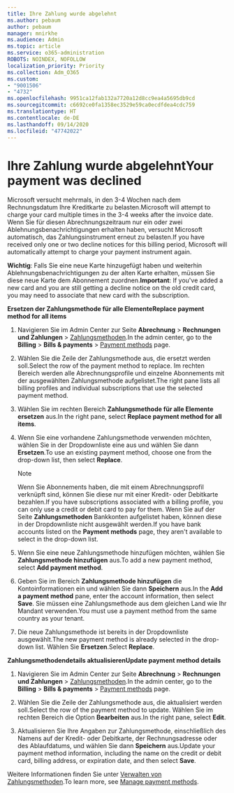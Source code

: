 ```yaml
---
title: Ihre Zahlung wurde abgelehnt
ms.author: pebaum
author: pebaum
manager: mnirkhe
ms.audience: Admin
ms.topic: article
ms.service: o365-administration
ROBOTS: NOINDEX, NOFOLLOW
localization_priority: Priority
ms.collection: Adm_O365
ms.custom:
- "9001506"
- "4732"
ms.openlocfilehash: 9951ca12fab132a7720a12d8cc9ea4a5695db9cd
ms.sourcegitcommit: c6692ce0fa1358ec3529e59ca0ecdfdea4cdc759
ms.translationtype: HT
ms.contentlocale: de-DE
ms.lasthandoff: 09/14/2020
ms.locfileid: "47742022"
---
```

# <a name="your-payment-was-declined"></a><span data-ttu-id="44fbd-102">Ihre Zahlung wurde abgelehnt</span><span class="sxs-lookup"><span data-stu-id="44fbd-102">Your payment was declined</span></span>

<span data-ttu-id="44fbd-103">Microsoft versucht mehrmals, in den 3-4 Wochen nach dem Rechnungsdatum Ihre Kreditkarte zu belasten.</span><span class="sxs-lookup"><span data-stu-id="44fbd-103">Microsoft will attempt to charge your card multiple times in the 3-4 weeks after the invoice date.</span></span>  <span data-ttu-id="44fbd-104">Wenn Sie für diesen Abrechnungszeitraum nur ein oder zwei Ablehnungsbenachrichtigungen erhalten haben, versucht Microsoft automatisch, das Zahlungsinstrument erneut zu belasten.</span><span class="sxs-lookup"><span data-stu-id="44fbd-104">If you have received only one or two decline notices for this billing period, Microsoft will automatically attempt to charge your payment instrument again.</span></span>  

<span data-ttu-id="44fbd-105">**Wichtig**: Falls Sie eine neue Karte hinzugefügt haben und weiterhin Ablehnungsbenachrichtigungen zu der alten Karte erhalten, müssen Sie diese neue Karte dem Abonnement zuordnen.</span><span class="sxs-lookup"><span data-stu-id="44fbd-105">**Important**: If you've added a new card and you are still getting a decline notice on the old credit card, you may need to associate that new card with the subscription.</span></span>

<span data-ttu-id="44fbd-106">**Ersetzen der Zahlungsmethode für alle Elemente**</span><span class="sxs-lookup"><span data-stu-id="44fbd-106">**Replace payment method for all items**</span></span>

1. <span data-ttu-id="44fbd-107">Navigieren Sie im Admin Center zur Seite **Abrechnung** > **Rechnungen und Zahlungen** > [Zahlungsmethoden](https://go.microsoft.com/fwlink/p/?linkid=2018806).</span><span class="sxs-lookup"><span data-stu-id="44fbd-107">In the admin center, go to the **Billing** > **Bills & payments** > [Payment methods](https://go.microsoft.com/fwlink/p/?linkid=2018806) page.</span></span>

2. <span data-ttu-id="44fbd-108">Wählen Sie die Zeile der Zahlungsmethode aus, die ersetzt werden soll.</span><span class="sxs-lookup"><span data-stu-id="44fbd-108">Select the row of the payment method to replace.</span></span> <span data-ttu-id="44fbd-109">Im rechten Bereich werden alle Abrechnungsprofile und einzelne Abonnements mit der ausgewählten Zahlungsmethode aufgelistet.</span><span class="sxs-lookup"><span data-stu-id="44fbd-109">The right pane lists all billing profiles and individual subscriptions that use the selected payment method.</span></span>

3. <span data-ttu-id="44fbd-110">Wählen Sie im rechten Bereich **Zahlungsmethode für alle Elemente ersetzen** aus.</span><span class="sxs-lookup"><span data-stu-id="44fbd-110">In the right pane, select **Replace payment method for all items**.</span></span>

4. <span data-ttu-id="44fbd-111">Wenn Sie eine vorhandene Zahlungsmethode verwenden möchten, wählen Sie in der Dropdownliste eine aus und wählen Sie dann **Ersetzen**.</span><span class="sxs-lookup"><span data-stu-id="44fbd-111">To use an existing payment method, choose one from the drop-down list, then select **Replace**.</span></span>

    > [!NOTE]
    > <span data-ttu-id="44fbd-112">Wenn Sie Abonnements haben, die mit einem Abrechnungsprofil verknüpft sind, können Sie diese nur mit einer Kredit- oder Debitkarte bezahlen.</span><span class="sxs-lookup"><span data-stu-id="44fbd-112">If you have subscriptions associated with a billing profile, you can only use a credit or debit card to pay for them.</span></span> <span data-ttu-id="44fbd-113">Wenn Sie auf der Seite **Zahlungsmethoden** Bankkonten aufgelistet haben, können diese in der Dropdownliste nicht ausgewählt werden.</span><span class="sxs-lookup"><span data-stu-id="44fbd-113">If you have bank accounts listed on the **Payment methods** page, they aren't available to select in the drop-down list.</span></span>

5. <span data-ttu-id="44fbd-114">Wenn Sie eine neue Zahlungsmethode hinzufügen möchten, wählen Sie **Zahlungsmethode hinzufügen** aus.</span><span class="sxs-lookup"><span data-stu-id="44fbd-114">To add a new payment method, select **Add payment method**.</span></span>

6. <span data-ttu-id="44fbd-115">Geben Sie im Bereich **Zahlungsmethode hinzufügen** die Kontoinformationen ein und wählen Sie dann **Speichern** aus.</span><span class="sxs-lookup"><span data-stu-id="44fbd-115">In the **Add a payment method** pane, enter the account information, then select **Save**.</span></span> <span data-ttu-id="44fbd-116">Sie müssen eine Zahlungsmethode aus dem gleichen Land wie Ihr Mandant verwenden.</span><span class="sxs-lookup"><span data-stu-id="44fbd-116">You must use a payment method from the same country as your tenant.</span></span>

7. <span data-ttu-id="44fbd-117">Die neue Zahlungsmethode ist bereits in der Dropdownliste ausgewählt.</span><span class="sxs-lookup"><span data-stu-id="44fbd-117">The new payment method is already selected in the drop-down list.</span></span> <span data-ttu-id="44fbd-118">Wählen Sie **Ersetzen**.</span><span class="sxs-lookup"><span data-stu-id="44fbd-118">Select **Replace**.</span></span>

<span data-ttu-id="44fbd-119">**Zahlungsmethodendetails aktualisieren**</span><span class="sxs-lookup"><span data-stu-id="44fbd-119">**Update payment method details**</span></span>

1. <span data-ttu-id="44fbd-120">Navigieren Sie im Admin Center zur Seite **Abrechnung** > **Rechnungen und Zahlungen** > [Zahlungsmethoden](https://go.microsoft.com/fwlink/p/?linkid=2018806).</span><span class="sxs-lookup"><span data-stu-id="44fbd-120">In the admin center, go to the **Billing** > **Bills & payments** > [Payment methods](https://go.microsoft.com/fwlink/p/?linkid=2018806) page.</span></span>

2. <span data-ttu-id="44fbd-121">Wählen Sie die Zeile der Zahlungsmethode aus, die aktualisiert werden soll.</span><span class="sxs-lookup"><span data-stu-id="44fbd-121">Select the row of the payment method to update.</span></span> <span data-ttu-id="44fbd-122">Wählen Sie im rechten Bereich die Option **Bearbeiten** aus.</span><span class="sxs-lookup"><span data-stu-id="44fbd-122">In the right pane, select **Edit**.</span></span>

3. <span data-ttu-id="44fbd-123">Aktualisieren Sie Ihre Angaben zur Zahlungsmethode, einschließlich des Namens auf der Kredit- oder Debitkarte, der Rechnungsadresse oder des Ablaufdatums, und wählen Sie dann **Speichern** aus.</span><span class="sxs-lookup"><span data-stu-id="44fbd-123">Update your payment method information, including the name on the credit or debit card, billing address, or expiration date, and then select **Save**.</span></span>

<span data-ttu-id="44fbd-124">Weitere Informationen finden Sie unter [Verwalten von Zahlungsmethoden](https://docs.microsoft.com/microsoft-365/commerce/billing-and-payments/manage-payment-methods).</span><span class="sxs-lookup"><span data-stu-id="44fbd-124">To learn more, see [Manage payment methods](https://docs.microsoft.com/microsoft-365/commerce/billing-and-payments/manage-payment-methods).</span></span>